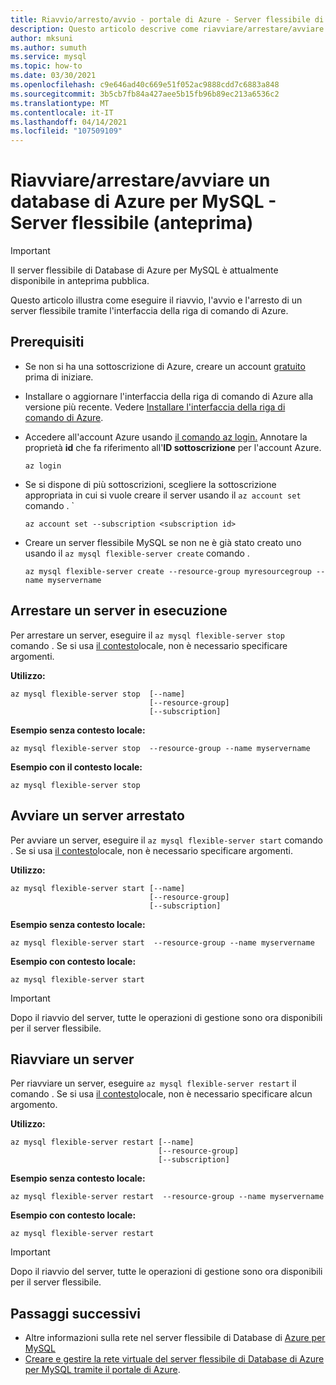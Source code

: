 ```yaml
---
title: Riavvio/arresto/avvio - portale di Azure - Server flessibile di Database di Azure per MySQL
description: Questo articolo descrive come riavviare/arrestare/avviare operazioni in Database di Azure per MySQL tramite l'interfaccia della riga di comando di Azure.
author: mksuni
ms.author: sumuth
ms.service: mysql
ms.topic: how-to
ms.date: 03/30/2021
ms.openlocfilehash: c9e646ad40c669e51f052ac9888cdd7c6883a848
ms.sourcegitcommit: 3b5cb7fb84a427aee5b15fb96b89ec213a6536c2
ms.translationtype: MT
ms.contentlocale: it-IT
ms.lasthandoff: 04/14/2021
ms.locfileid: "107509109"
---
```

# <a name="restartstopstart-an-azure-database-for-mysql---flexible-server-preview"></a>Riavviare/arrestare/avviare un database di Azure per MySQL - Server flessibile (anteprima)

> [!IMPORTANT]
> Il server flessibile di Database di Azure per MySQL è attualmente disponibile in anteprima pubblica.

Questo articolo illustra come eseguire il riavvio, l'avvio e l'arresto di un server flessibile tramite l'interfaccia della riga di comando di Azure.

## <a name="prerequisites"></a>Prerequisiti
- Se non si ha una sottoscrizione di Azure, creare un account [gratuito](https://azure.microsoft.com/free/) prima di iniziare.
- Installare o aggiornare l'interfaccia della riga di comando di Azure alla versione più recente. Vedere [Installare l'interfaccia della riga di comando di Azure](/cli/azure/install-azure-cli).
-  Accedere all'account Azure usando [il comando az login.](/cli/azure/reference-index#az-login) Annotare la proprietà **id** che fa riferimento all'**ID sottoscrizione** per l'account Azure.

    ```azurecli-interactive
    az login
    ````

- Se si dispone di più sottoscrizioni, scegliere la sottoscrizione appropriata in cui si vuole creare il server usando il ```az account set``` comando .
`
    ```azurecli
    az account set --subscription <subscription id>
    ```

- Creare un server flessibile MySQL se non ne è già stato creato uno usando il ```az mysql flexible-server create``` comando .

    ```azurecli
    az mysql flexible-server create --resource-group myresourcegroup --name myservername
    ```

## <a name="stop-a-running-server"></a>Arrestare un server in esecuzione
Per arrestare un server, eseguire il  ```az mysql flexible-server stop``` comando . Se si usa [il contesto](/cli/azure/config/param-persist)locale, non è necessario specificare argomenti.

**Utilizzo:**
```azurecli
az mysql flexible-server stop  [--name]
                               [--resource-group]
                               [--subscription]
```

**Esempio senza contesto locale:**
```azurecli
az mysql flexible-server stop  --resource-group --name myservername
```

**Esempio con il contesto locale:**
```azurecli
az mysql flexible-server stop
```

## <a name="start-a-stopped-server"></a>Avviare un server arrestato
Per avviare un server, eseguire il  ```az mysql flexible-server start``` comando . Se si usa [il contesto](/cli/azure/config/param-persist)locale, non è necessario specificare argomenti.

**Utilizzo:**
```azurecli
az mysql flexible-server start [--name]
                               [--resource-group]
                               [--subscription]
```

**Esempio senza contesto locale:**
```azurecli
az mysql flexible-server start  --resource-group --name myservername
```

**Esempio con contesto locale:**
```azurecli
az mysql flexible-server start
```

> [!IMPORTANT]
> Dopo il riavvio del server, tutte le operazioni di gestione sono ora disponibili per il server flessibile.

## <a name="restart-a-server"></a>Riavviare un server
Per riavviare un server, eseguire  ```az mysql flexible-server restart``` il comando . Se si usa [il contesto](/cli/azure/config/param-persist)locale, non è necessario specificare alcun argomento.

**Utilizzo:**
```azurecli
az mysql flexible-server restart [--name]
                                 [--resource-group]
                                 [--subscription]
```

**Esempio senza contesto locale:**
```azurecli
az mysql flexible-server restart  --resource-group --name myservername
```

**Esempio con contesto locale:**
```azurecli
az mysql flexible-server restart
```


> [!IMPORTANT]
> Dopo il riavvio del server, tutte le operazioni di gestione sono ora disponibili per il server flessibile.

## <a name="next-steps"></a>Passaggi successivi
- Altre informazioni sulla rete nel server flessibile di Database di [Azure per MySQL](./concepts-networking.md)
- [Creare e gestire la rete virtuale del server flessibile di Database di Azure per MySQL tramite il portale di Azure](./how-to-manage-virtual-network-portal.md).

